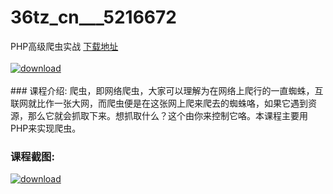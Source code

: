 # 36tz_cn___5216672
PHP高级爬虫实战
[下载地址](http://www.36tz.cn/article/5216672 "下载地址")
<br/></br>[![download](http://36tz.cn/muke_img/2020_12_2-3.png "下载地址")](http://www.36tz.cn/article/5216672 "下载地址")
<br/></br>### 课程介绍:
爬虫，即网络爬虫，大家可以理解为在网络上爬行的一直蜘蛛，互联网就比作一张大网，而爬虫便是在这张网上爬来爬去的蜘蛛咯，如果它遇到资源，那么它就会抓取下来。想抓取什么？这个由你来控制它咯。本课程主要用PHP来实现爬虫。

### 课程截图:
[![download](http://36tz.cn/muke_img/2020_12_1-3.png "下载地址")](http://www.36tz.cn/article/5216672 "下载地址")
